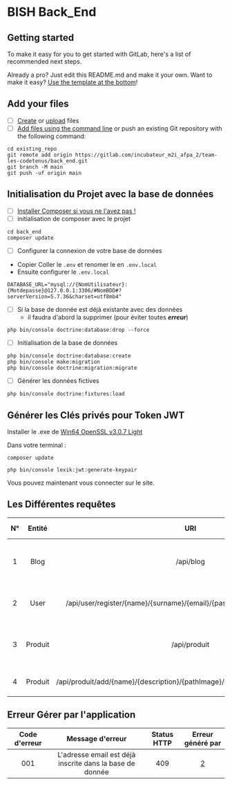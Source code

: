 # BISH Back_End

## Getting started

To make it easy for you to get started with GitLab, here's a list of recommended next steps.

Already a pro? Just edit this README.md and make it your own. Want to make it easy? [Use the template at the bottom](#editing-this-readme)!

## Add your files

- [ ] [Create](https://docs.gitlab.com/ee/user/project/repository/web_editor.html#create-a-file) or [upload](https://docs.gitlab.com/ee/user/project/repository/web_editor.html#upload-a-file) files
- [ ] [Add files using the command line](https://docs.gitlab.com/ee/gitlab-basics/add-file.html#add-a-file-using-the-command-line) or push an existing Git repository with the following command:

```
cd existing_repo
git remote add origin https://gitlab.com/incubateur_m2i_afpa_2/team-les-codetenus/back_end.git
git branch -M main
git push -uf origin main
```

## Initialisation du Projet avec la base de données

- [ ] [Installer Composer si vous ne l'avez pas !](https://getcomposer.org/)
- [ ] initialisation de composer avec le projet

```
cd back_end
composer update
```

- [ ] Configurer la connexion de votre base de données
- Copier Coller le `.env` et renomer le en `.env.local`
- Ensuite configurer le `.env.local`

```
DATABASE_URL="mysql://{NomUtilisateur}:{Motdepasse}@127.0.0.1:3306/#NomBDD#?serverVersion=5.7.36&charset=utf8mb4"
```

- [ ] Si la base de donnée est déjà existante avec des données
  - il faudra d'abord la supprimer (pour éviter toutes **_erreur_**)

```
php bin/console doctrine:database:drop --force
```

- [ ] Initialisation de la base de données

```
php bin/console doctrine:database:create
php bin/console make:migration
php bin/console doctrine:migration:migrate
```

- [ ] Générer les données fictives

```
php bin/console doctrine:fixtures:load
```
## Générer les Clés privés pour Token JWT

Installer le .exe de [Win64 OpenSSL v3.0.7 Light](https://slproweb.com/productscd/Win32OpenSSL.html)

Dans votre terminal :

``` composer update ```

``` php bin/console lexik:jwt:generate-keypair ```

Vous pouvez maintenant vous connecter sur le site.

## Les Différentes requêtes
|           N°           | Entité  |                                         URI                                         | Method | Status HTTP |                   Description                   |
|:----------------------:|:-------:|:-----------------------------------------------------------------------------------:|:------:|:-----------:|:-----------------------------------------------:|
| <a id="request1">1</a> |  Blog   |                                      /api/blog                                      |  GET   |     200     |  Permet de retourner tout les blogs existants   |
| <a id="request2">2</a> |  User   |      /api/user/register/{name}/{surname}/{email}/{password}/{passwordConfirm}       |  POST  |     200     |       Permet d'enregister un utilisateur        |
| <a id="request3">3</a> | Produit |                                    /api/produit                                     |  GET   |     200     | Permet de retourner tout les produits existants |
| <a id="request4">4</a> | Produit | /api/produit/add/{name}/{description}/{pathImage}/{price}/{is_trend}/{is_available} |  POST  |     200     |           Permet d'ajouter un produit           |

## Erreur Gérer par l'application
| Code d'erreur |                     Message d'erreur                     | Status HTTP | Erreur généré par |
|:-------------:|:--------------------------------------------------------:|:-----------:|:-----------------:|
|      001      | L'adresse email est déjà inscrite dans la base de donnée |     409     |  [2](#request2)   | 


